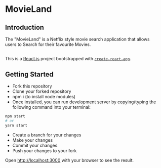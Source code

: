# MovieLand

## Introduction

The "MovieLand" is a Netflix style movie search application that allows users to Search for their favourite Movies.


## 



This is a [React.js](https://reactjs.org/) project bootstrapped with [`create-react-app`](https://github.com/facebook/create-react-app).

## Getting Started

- Fork this repository
- Clone your forked repository
- npm i (to install node modules)
- Once installed, you can run development server by copying/typing the following command into your terminal:

```bash
npm start
# or
yarn start
```

- Create a branch for your changes
- Make your changes
- Commit your changes
- Push your changes to your fork


Open [http://localhost:3000](http://localhost:3000) with your browser to see the result.
